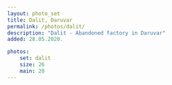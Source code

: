 ```yaml
---
layout: photo_set
title: Dalit, Daruvar
permalink: /photos/dalit/
description: "Dalit - Abandoned factory in Daruvar"
added: 28.05.2020.

photos:
    set: dalit
    size: 26
    main: 20
---
```

